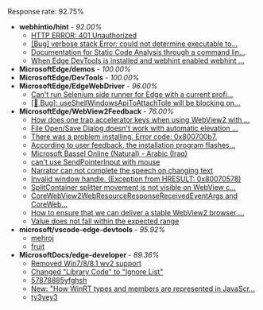 Response rate: 92.75%

* **webhintio/hint** - _92.00%_
  * [HTTP ERROR: 401 Unauthorized](https://github.com/webhintio/hint/issues/5362)
  * [[Bug] verbose stack Error: could not determine executable to...](https://github.com/webhintio/hint/issues/5349)
  * [Documentation for Static Code Analysis through a command lin...](https://github.com/webhintio/hint/issues/5383)
  * [When Edge DevTools is installed and webhint enabled webhint ...](https://github.com/webhintio/hint/issues/5364)
* **MicrosoftEdge/demos** - _100.00%_
* **MicrosoftEdge/DevTools** - _100.00%_
* **MicrosoftEdge/EdgeWebDriver** - _96.00%_
  * [Can't run Selenium side runner for Edge with a current profi...](https://github.com/MicrosoftEdge/EdgeWebDriver/issues/60)
  * [[🐛 Bug]: useShellWindowsApiToAttachToIe will be blocking on...](https://github.com/MicrosoftEdge/EdgeWebDriver/issues/34)
* **MicrosoftEdge/WebView2Feedback** - _76.00%_
  * [How does one trap accelerator keys when using WebView2 with ...](https://github.com/MicrosoftEdge/WebView2Feedback/issues/3098)
  * [File Open/Save Dialog doesn't work with automatic elevation ...](https://github.com/MicrosoftEdge/WebView2Feedback/issues/3096)
  * [There was a problem installing. Error code: 0x800700b7.](https://github.com/MicrosoftEdge/WebView2Feedback/issues/3095)
  * [According to user feedback, the installation program flashes...](https://github.com/MicrosoftEdge/WebView2Feedback/issues/3093)
  * [Microsoft Bassel Online (Natural) - Arabic (Iraq)](https://github.com/MicrosoftEdge/WebView2Feedback/issues/3091)
  * [can't use SendPointerInput with mouse](https://github.com/MicrosoftEdge/WebView2Feedback/issues/3072)
  * [Narrator can not complete the speech on changing text](https://github.com/MicrosoftEdge/WebView2Feedback/issues/3055)
  * [Invalid window handle. (Exception from HRESULT: 0x80070578)](https://github.com/MicrosoftEdge/WebView2Feedback/issues/3097)
  * [SplitContainer splitter movement is not visible on WebView c...](https://github.com/MicrosoftEdge/WebView2Feedback/issues/3086)
  * [CoreWebView2WebResourceResponseReceivedEventArgs and CoreWeb...](https://github.com/MicrosoftEdge/WebView2Feedback/issues/3083)
  * [How to ensure that we can deliver a stable WebView2 browser ...](https://github.com/MicrosoftEdge/WebView2Feedback/issues/3066)
  * [Value does not fall within the expected range](https://github.com/MicrosoftEdge/WebView2Feedback/issues/3059)
* **microsoft/vscode-edge-devtools** - _95.92%_
  * [mehroj](https://github.com/microsoft/vscode-edge-devtools/issues/1319)
  * [fruit](https://github.com/microsoft/vscode-edge-devtools/issues/1318)
* **MicrosoftDocs/edge-developer** - _89.36%_
  * [Removed Win7/8/8.1 wv2 support](https://github.com/MicrosoftDocs/edge-developer/pull/2383)
  * [Changed "Library Code" to "Ignore List"](https://github.com/MicrosoftDocs/edge-developer/pull/2382)
  * [57878885yfghsh](https://github.com/MicrosoftDocs/edge-developer/issues/2379)
  * [New: "How WinRT types and members are represented in JavaScr...](https://github.com/MicrosoftDocs/edge-developer/pull/2343)
  * [ty3yey3](https://github.com/MicrosoftDocs/edge-developer/issues/2380)